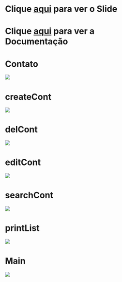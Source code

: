 # __Clique [aqui](https://docs.google.com/presentation/d/1gGwskE9ABm854I9_MHWqocKyanWYWcyYh0zEHN0FX24/edit?usp=sharing) para ver o Slide__
# __Clique [aqui](https://docs.google.com/document/d/1D0F7xPwJKuAGUeLnaVTU1Iwboxg3-gy-/edit?usp=sharing&ouid=116669795591052966669&rtpof=true&sd=true) para ver a Documentação__

# __Contato__
![](/struct/Contato.png?raw=true)
# __createCont__
![](/struct/createCont.png?raw=true)
# __delCont__
![](/struct/delCont.png?raw=true)
# __editCont__
![](/struct/editCont.png?raw=true)
# __searchCont__
![](/struct/searchCont.png?raw=true)
# __printList__
![](/struct/printList.png?raw=true)
# __Main__
![](/struct/main.png?raw=true)

